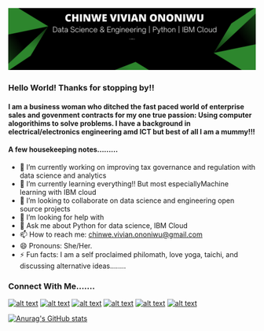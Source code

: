 <img src= 'Banner two.png' />

### Hello World! Thanks for stopping by!! 
#### I am a business woman who ditched the fast paced world of enterprise sales and govenment contracts for my one true passion: Using computer alogorithims to solve problems. I have a background in electrical/electronics engineering amd ICT but best of all I am a mummy!!!

#### A few housekeeping notes.........

- 🔭 I’m currently working on improving tax governance and regulation with data science and analytics
- 🌱 I’m currently learning everything!! But most especiallyMachine learning with IBM cloud
- 👯 I’m looking to collaborate on data science and engineering open source projects
- 🤔 I’m looking for help with 
- 💬 Ask me about Python for data science, IBM Cloud
- 📫 How to reach me: chinwe.vivian.ononiwu@gmail.com
- 😄 Pronouns: She/Her.
- ⚡ Fun facts: I am a self proclaimed philomath, love yoga, taichi, and discussing alternative ideas........


### Connect With Me.......


<!-- Please don't remove this: Grab your social icons from https://github.com/carlsednaoui/gitsocial -->

<!-- display the social media buttons in your README -->

[![alt text][1.1]][1]
[![alt text][2.1]][2]
[![alt text][3.1]][3]
[![alt text][4.1]][4]
[![alt text][5.1]][5]
[![alt text][6.1]][6]


<!-- links to social media icons -->
<!-- no need to change these -->

<!-- icons with padding -->

[1.1]: http://i.imgur.com/tXSoThF.png (twitter icon with padding)
[2.1]: http://i.imgur.com/P3YfQoD.png (facebook icon with padding)
[3.1]: http://i.imgur.com/yCsTjba.png (google plus icon with padding)
[4.1]: http://i.imgur.com/YckIOms.png (tumblr icon with padding)
[5.1]: http://i.imgur.com/1AGmwO3.png (dribbble icon with padding)
[6.1]: http://i.imgur.com/0o48UoR.png (github icon with padding)

<!-- icons without padding -->

[1.2]: http://i.imgur.com/wWzX9uB.png (twitter icon without padding)
[2.2]: http://i.imgur.com/fep1WsG.png (facebook icon without padding)
[3.2]: http://i.imgur.com/VlgBKQ9.png (google plus icon without padding)
[4.2]: http://i.imgur.com/jDRp47c.png (tumblr icon without padding)
[5.2]: http://i.imgur.com/Vvy3Kru.png (dribbble icon without padding)
[6.2]: http://i.imgur.com/9I6NRUm.png (github icon without padding)


<!-- links to your social media accounts -->
<!-- update these accordingly -->

[1]: http://www.twitter.com/vivianononiwu
[2]: http://www.facebook.com/chinwe.vivian.ononiwu/
[3]: https://www.youtube.com/channel/UC6155canAX-nGzc7VI7Zz2A
[4]: http://chivian-technology.tumblr.com/
[5]: http://www.chinwevivianononiwu.com
[6]: http://www.github.com/chivian

<!-- Please don't remove this: Grab your social icons from https://github.com/carlsednaoui/gitsocial -->


[![Anurag's GitHub stats](https://github-readme-stats.vercel.app/api?username=chivian&theme=merko)](https://github.com/anuraghazra/github-readme-stats)
